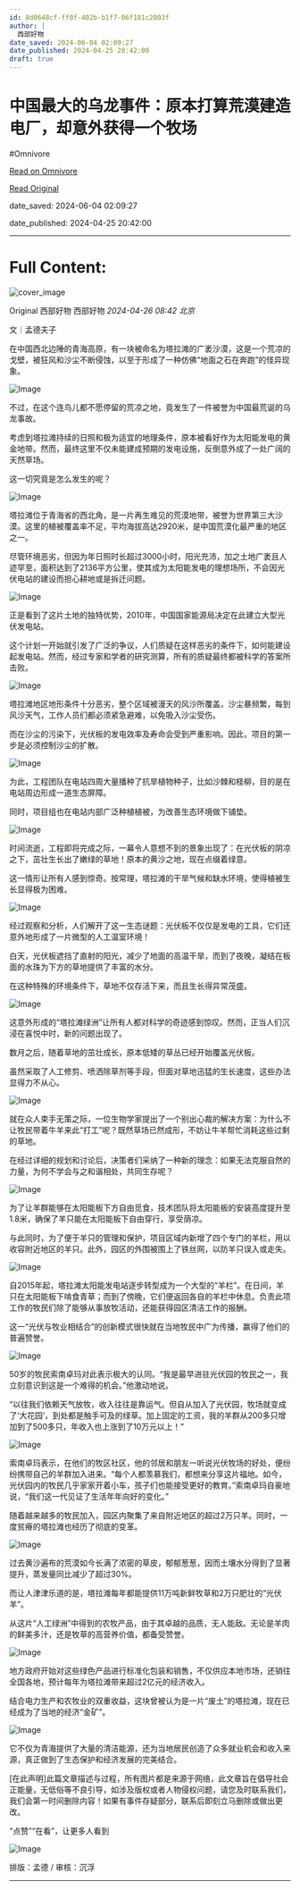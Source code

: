 ```yaml
---
id: 8d0648cf-ff0f-402b-b1f7-06f181c2003f
author: |
  西部好物
date_saved: 2024-06-04 02:09:27
date_published: 2024-04-25 20:42:00
draft: true
---
```


# 中国最大的乌龙事件：原本打算荒漠建造电厂，却意外获得一个牧场
#Omnivore

[Read on Omnivore](https://omnivore.app/me/https-mp-weixin-qq-com-s-cj-um-w-mg-3-cy-aivf-emo-lu-aqw-18fe1ddd447)

[Read Original](https://mp.weixin.qq.com/s/CJUmWMg3CyAivfEMOLuAqw)

date_saved: 2024-06-04 02:09:27

date_published: 2024-04-25 20:42:00

--- 

# Full Content: 

![cover_image](https://proxy-prod.omnivore-image-cache.app/0x0,sXnPe9_DtqDtAJnGwBjXDdg0P6CTbpHRrVxjgCNVtyLk/https://mmbiz.qpic.cn/sz_mmbiz_jpg/Bj3HWDUc0Xbm9Tnvph8mW7MIuK5p0zWNgB4O9OEibFNFickmaDSoHaQv9duCibB75Ijj0ibcicenYH00mbF550CUdQQ/0?wx_fmt=jpeg) 

Original  西部好物  西部好物 _2024-04-26 08:42_ _北京_ 

文｜孟德夫子

在中国西北边陲的青海高原，有一块被命名为塔拉滩的广袤沙漠，这是一个荒凉的戈壁，被狂风和沙尘不断侵蚀，以至于形成了一种仿佛“地面之石在奔跑”的怪异现象。

![Image](https://proxy-prod.omnivore-image-cache.app/0x0,sIwzvDw1pbLqoVwp5zp1Pn9X3qHZGBKOqD5oQQF5zCDQ/https://mmbiz.qpic.cn/sz_mmbiz_jpg/Bj3HWDUc0Xbm9Tnvph8mW7MIuK5p0zWNqXJbNEaDeA3c0jWlu7xntXgQKffWjFFop8V0kTmMl2JqqJZhBsSibJg/640?wx_fmt=jpeg&from=appmsg)

不过，在这个连鸟儿都不愿停留的荒凉之地，竟发生了一件被誉为中国最荒诞的乌龙事故。

考虑到塔拉滩持续的日照和极为适宜的地理条件，原本被看好作为太阳能发电的黄金地带。然而，最终这里不仅未能建成预期的发电设施，反倒意外成了一处广阔的天然草场。

这一切究竟是怎么发生的呢？

![Image](https://proxy-prod.omnivore-image-cache.app/0x0,slHiGXFXXILSbkaf4XcQ22r8qBKe0o7Cx6fdMBCgRuwI/https://mmbiz.qpic.cn/sz_mmbiz_jpg/Bj3HWDUc0Xbm9Tnvph8mW7MIuK5p0zWN0WATlSrMs4zdGS3TWgHlTeVxmtjj2oIogiaANhpLkTYhr4mQe7DpticQ/640?wx_fmt=jpeg&from=appmsg)

塔拉滩位于青海省的西北角，是一片再生难见的荒漠地带，被誉为世界第三大沙漠。这里的植被覆盖率不足，平均海拔高达2920米，是中国荒漠化最严重的地区之一。

尽管环境恶劣，但因为年日照时长超过3000小时，阳光充沛，加之土地广袤且人迹罕至，面积达到了2136平方公里，使其成为太阳能发电的理想场所，不会因光伏电站的建设而担心耕地或是拆迁问题。

![Image](https://proxy-prod.omnivore-image-cache.app/0x0,sLbcC4w0D30PsdneChKGRDz-tH-CRf__DSTvH1cuutnY/https://mmbiz.qpic.cn/sz_mmbiz_jpg/Bj3HWDUc0Xbm9Tnvph8mW7MIuK5p0zWNZJO2eD2RRN96JnzznR5Zl5tb0RZZGc9zKQtLElOlTHr60r88ZqgoCQ/640?wx_fmt=jpeg&from=appmsg)

正是看到了这片土地的独特优势，2010年，中国国家能源局决定在此建立大型光伏发电站。

这个计划一开始就引发了广泛的争议，人们质疑在这样恶劣的条件下，如何能建设起发电站。然而，经过专家和学者的研究测算，所有的质疑最终都被科学的答案所击败。

![Image](https://proxy-prod.omnivore-image-cache.app/0x0,shn17A9DWfpBrEpL0jtzc4pUj4sIXzxMMIRtKs0aU2B8/https://mmbiz.qpic.cn/sz_mmbiz_jpg/Bj3HWDUc0Xbm9Tnvph8mW7MIuK5p0zWNLwNZ9icIj2tWOanIqic02JWWyRiajA6utdTvfv1zsSZzzXVRMJv5jWWnw/640?wx_fmt=jpeg&from=appmsg)

塔拉滩地区地形条件十分恶劣，整个区域被漫天的风沙所覆盖，沙尘暴频繁，每到风沙天气，工作人员们都必须紧急避难，以免吸入沙尘受伤。

而在沙尘的污染下，光伏板的发电效率及寿命会受到严重影响。因此，项目的第一步是必须控制沙尘的扩散。

![Image](https://proxy-prod.omnivore-image-cache.app/0x0,sGAwr3nsJizqxGYmEYdihsp9EkhnAKgiLj7h9x4eNJ6s/https://mmbiz.qpic.cn/sz_mmbiz_jpg/Bj3HWDUc0Xbm9Tnvph8mW7MIuK5p0zWNbD3hf62iaqQQqibLy1zQiaIOBEac8k0pPjsCC4U5OfZSfrcUQftqPD11w/640?wx_fmt=jpeg&from=appmsg)

为此，工程团队在电站四周大量播种了抗旱植物种子，比如沙棘和柽柳，目的是在电站周边形成一道生态屏障。

同时，项目组也在电站内部广泛种植植被，为改善生态环境做下铺垫。

![Image](https://proxy-prod.omnivore-image-cache.app/0x0,soPV4D8vjjMrS3DKZ7TJYLiE_OtIWT4ApDgkAEAM9zUg/https://mmbiz.qpic.cn/sz_mmbiz_jpg/Bj3HWDUc0Xbm9Tnvph8mW7MIuK5p0zWN2mKeQ1h8rpjUMlapQuY1sMbpDoZm52MGVoNvxhRJ40FUp6wH3HiaySw/640?wx_fmt=jpeg&from=appmsg)

时间流逝，工程即将完成之际，一幕令人意想不到的景象出现了：在光伏板的阴凉之下，茁壮生长出了嫩绿的草地！原本的黄沙之地，现在点缀着绿意。

这一情形让所有人感到惊奇。按常理，塔拉滩的干旱气候和缺水环境，使得植被生长显得极为困难。

![Image](https://proxy-prod.omnivore-image-cache.app/0x0,s_8kVa3xepWhBalvuDMUBzKx5YR9dQ4xr9rfIoFbmsO4/https://mmbiz.qpic.cn/sz_mmbiz_jpg/Bj3HWDUc0Xbm9Tnvph8mW7MIuK5p0zWNbHG4jZp5gSgvzmGGClEib2gjQS6dW0gtFB1QAHO3CdBt0zAv1Ovnpdg/640?wx_fmt=jpeg&from=appmsg)

经过观察和分析，人们解开了这一生态谜题：光伏板不仅仅是发电的工具，它们还意外地形成了一片微型的人工温室环境！

白天，光伏板遮挡了直射的阳光，减少了地面的高温干旱，而到了夜晚，凝结在板面的水珠为下方的草地提供了丰富的水分。

在这种特殊的环境条件下，草地不仅存活下来，而且生长得异常茂盛。

![Image](https://proxy-prod.omnivore-image-cache.app/0x0,s-z1-A55H3fWp48WqhjSwfGf_YEYz8aiiC7TxBL28GnQ/https://mmbiz.qpic.cn/sz_mmbiz_jpg/Bj3HWDUc0Xbm9Tnvph8mW7MIuK5p0zWNkCVBT2jlWSFdTXgOBQNpM9icqthibMOcunttsnxrkwRnjgcLJD7dqeEw/640?wx_fmt=jpeg&from=appmsg)

这意外形成的“塔拉滩绿洲”让所有人都对科学的奇迹感到惊叹。然而，正当人们沉浸在喜悦中时，新的问题出现了。

数月之后，随着草地的茁壮成长，原本低矮的草丛已经开始覆盖光伏板。

虽然采取了人工修剪、喷洒除草剂等手段，但面对草地迅猛的生长速度，这些办法显得力不从心。

![Image](https://proxy-prod.omnivore-image-cache.app/0x0,sIcJ-SuHaJ18lAItrjBO4mNXLvkRuiK2w3KuDGadAw9w/https://mmbiz.qpic.cn/sz_mmbiz_jpg/Bj3HWDUc0Xbm9Tnvph8mW7MIuK5p0zWNnoIwMtJvQDhwEBTxSgGlCn9S0SkvpOhsibx8flIwQKJ3EeoibSUxjO8g/640?wx_fmt=jpeg&from=appmsg)

就在众人束手无策之际，一位生物学家提出了一个别出心裁的解决方案：为什么不让牧民带着牛羊来此“打工”呢？既然草场已然成形，不妨让牛羊帮忙消耗这些过剩的草地。

在经过详细的规划和讨论后，决策者们采纳了一种新的理念：如果无法克服自然的力量，为何不学会与之和谐相处，共同生存呢？

![Image](https://proxy-prod.omnivore-image-cache.app/0x0,sUyBN-jqd6irLpJNL4kCvwjx1Rd0DtQtbX4W6CWBawLk/https://mmbiz.qpic.cn/sz_mmbiz_jpg/Bj3HWDUc0Xbm9Tnvph8mW7MIuK5p0zWN4jLlpwy89XnpVsIJPw1bYcs4bicIJbKsdbo8aO5y6zV9j9P4eP0GbeA/640?wx_fmt=jpeg&from=appmsg)

为了让羊群能够在太阳能板下方自由觅食，技术团队将太阳能板的安装高度提升至1.8米，确保了羊只能在太阳能板下自由穿行，享受荫凉。

与此同时，为了便于羊只的管理和保护，项目区域内新增了四个专门的羊栏，用以收容附近地区的羊只。此外，园区的外围被围上了铁丝网，以防羊只误入或走失。

![Image](https://proxy-prod.omnivore-image-cache.app/0x0,sYa6k9CZwGmkYpQPsMHH6WrkTANOgfSBErdl_N75_AJw/https://mmbiz.qpic.cn/sz_mmbiz_jpg/Bj3HWDUc0Xbm9Tnvph8mW7MIuK5p0zWNxxkibr7YEpq6oPhIIf3qm9qLXxjJqZLUpAxiaBuB82onWAV72dWwQ4kA/640?wx_fmt=jpeg&from=appmsg)

自2015年起，塔拉滩太阳能发电站逐步转型成为一个大型的“羊栏”。在日间，羊只在太阳能板下啃食青草；而到了傍晚，它们便返回各自的羊栏中休息。负责此项工作的牧民们除了能够从事放牧活动，还能获得园区清洁工作的报酬。

这一“光伏与牧业相结合”的创新模式很快就在当地牧民中广为传播，赢得了他们的普遍赞誉。

![Image](https://proxy-prod.omnivore-image-cache.app/0x0,s-hi6BrTxaqdGx5dAPzjZuOhbvmjDmb4dLAGhRStPCZE/https://mmbiz.qpic.cn/sz_mmbiz_jpg/Bj3HWDUc0Xbm9Tnvph8mW7MIuK5p0zWN99YPiaPF3XoxUylMictWfjqleqAYbtZFzxibqkZ5yKDnl2aDnOVPc8ibDg/640?wx_fmt=jpeg&from=appmsg)

50岁的牧民索南卓玛对此表示极大的认同。“我是最早进驻光伏园的牧民之一，我立刻意识到这是一个难得的机会。”他激动地说。

“以往我们依赖天气放牧，收入往往是靠运气。但自从加入了光伏园，牧场就变成了‘大花园’，到处都是触手可及的绿草。加上固定的工资，我的羊群从200多只增加到了500多只，年收入也上涨到了10万元以上！”

![Image](https://proxy-prod.omnivore-image-cache.app/0x0,sk6q3G7SR-sqbsXg1jzBGWVsrm7MFjL3Wm6vUulM-UxQ/https://mmbiz.qpic.cn/sz_mmbiz_jpg/Bj3HWDUc0Xbm9Tnvph8mW7MIuK5p0zWN6GliabTadkoI0WSOTeYuBu9W5QdthEDzQG3wgs0mQvqp4qRVuggyD0Q/640?wx_fmt=jpeg&from=appmsg)

索南卓玛表示，在他们的牧区社区，他的邻居和朋友一听说光伏牧场的好处，便纷纷携带自己的羊群加入进来。“每个人都羡慕我们，都想来分享这片福地。如今，光伏园内的牧民几乎家家开着小车，孩子们也能接受更好的教育。”索南卓玛自豪地说，“我们这一代见证了生活年年向好的变化。”

随着越来越多的牧民加入，园区内聚集了来自附近地区的超过2万只羊。同时，一度贫瘠的塔拉滩也经历了彻底的变革。

![Image](https://proxy-prod.omnivore-image-cache.app/0x0,sehX0K_1Dv_ILiaRi6o3KSouZI_bTsbYdtiaB29WudJ0/https://mmbiz.qpic.cn/sz_mmbiz_jpg/Bj3HWDUc0Xbm9Tnvph8mW7MIuK5p0zWNibLJc2HU63sUa5NWTicJlT6R38s7lGpqXv6VOib7ZkXK4FxItibLr2S08w/640?wx_fmt=jpeg&from=appmsg)

过去黄沙遍布的荒漠如今长满了浓密的草皮，郁郁葱葱，因而土壤水分得到了显著提升，蒸发量同比减少了超过30%。

而让人津津乐道的是，塔拉滩每年都能提供11万吨新鲜牧草和2万只肥壮的“光伏羊”。

从这片“人工绿洲”中得到的农牧产品，由于其卓越的品质，无人能敌。无论是羊肉的鲜美多汁，还是牧草的高营养价值，都备受赞誉。

![Image](https://proxy-prod.omnivore-image-cache.app/0x0,sItU39lVj7ctgjltoaXf7OkGKjH1k9OdylHkNtBB4mi0/https://mmbiz.qpic.cn/sz_mmbiz_jpg/Bj3HWDUc0Xbm9Tnvph8mW7MIuK5p0zWNGOriayDf7VX8QS8hFHR2tNwficU0wrJU3rONhDTC9VDmwaJbXb8WdvcA/640?wx_fmt=jpeg&from=appmsg)

地方政府开始对这些绿色产品进行标准化包装和销售，不仅供应本地市场，还销往全国各地，预计每年为塔拉滩带来超过2亿元的经济收入。

结合电力生产和农牧业的双重收益，这块曾被认为是一片“废土”的塔拉滩，现在已经成为了当地的经济“金矿”。

![Image](https://proxy-prod.omnivore-image-cache.app/0x0,sdo6nOEupYCKdoPnq5lqGv_wtvlwu6P4u7LgDxKKUv0U/https://mmbiz.qpic.cn/sz_mmbiz_jpg/Bj3HWDUc0Xbm9Tnvph8mW7MIuK5p0zWN1nxleEFxwEuLxiaaYVmN6wszD5poAlcIGdDATpGQtN1h0BZatEDc14A/640?wx_fmt=jpeg&from=appmsg)

它不仅为青海提供了大量的清洁能源，还为当地居民创造了众多就业机会和收入来源，真正做到了生态保护和经济发展的完美结合。

\[在此声明\]此篇文章描述与过程，所有图片都是来源于网络，此文章旨在倡导社会正能量，无低俗等不良引导，如涉及版权或者人物侵权问题，请您及时联系我们，我们会第一时间删除内容！如果有事件存疑部分，联系后即刻立马删除或做出更改。

“点赞”“在看”，让更多人看到

![Image](https://proxy-prod.omnivore-image-cache.app/0x0,s46VHRwAsRH1ajjS68huqRI5pM4MOFYckMsR-WQGXOgg/https://mmbiz.qpic.cn/mmbiz_gif/c2Sib3Mp7pON9hkSZwdTibRHNZSMPyiapUCHJwlyoZVBC3SfmPmF0VKjkm3NiaToQloHFJ6icyicqZnqgXp6pSQJt5gg/640?wx_fmt=gif&from=appmsg)

 排版：孟德 / 审核：沉浮

---

